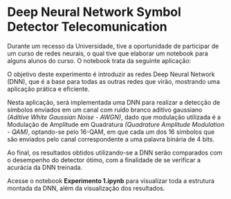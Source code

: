 # Deep Neural Network Symbol Detector Telecomunication
 
Durante um recesso da Universidade, tive a oportunidade de participar de um curso de redes neurais, o qual tive que elaborar um notebook para alguns alunos do curso. O notebook trata da seguinte aplicação:

O objetivo deste experimento é introduzir as redes Deep Neural Network (DNN), que é a base para todas as outras redes que virão, mostrando uma aplicação prática e eficiente.

Nesta aplicação, será implementada uma DNN para realizar a detecção de símbolos enviados em um canal com ruído branco aditivo gaussiano *(Aditive White Gaussian Noise - AWGN)*, dado que modulação utilizada é a Modulação de Amplitude em Quadratura *(Quadrature Amplitude Modulation - QAM)*, optando-se pelo 16-QAM, em que cada um dos 16 símbolos que são enviados pelo canal correspondente a uma palavra binária de 4 bits. 

Ao final, os resultados obtidos utilizando-se a DNN serão comparados com o desempenho do detector ótimo, com a finalidade de se verificar a acurácia da DNN treinada.

Acesse o notebook **Experimento 1.ipynb** para visualizar toda a estrutura montada da DNN, além da visualização dos resultados.


